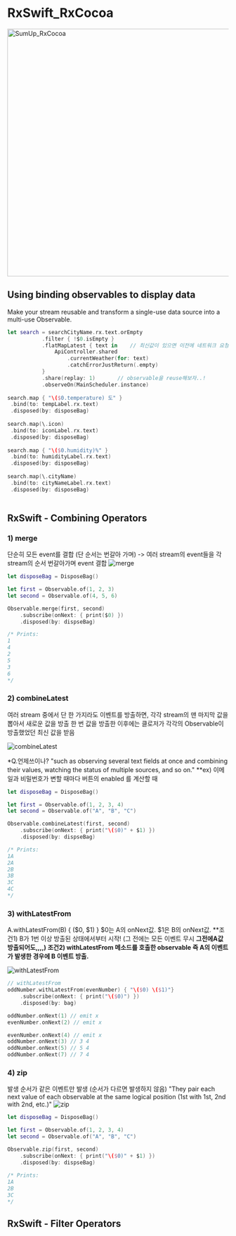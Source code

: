 # RxSwift_RxCocoa

<img width="562" alt="SumUp_RxCocoa" src="https://user-images.githubusercontent.com/13548107/152744815-0f759ec9-0317-4605-a36b-340d2b17a6be.png">

## Using binding observables to display data
 Make your stream reusable and transform a single-use data source into a multi-use Observable.
 
 ```swift
 let search = searchCityName.rx.text.orEmpty
            .filter { !$0.isEmpty }
            .flatMapLatest { text in    // 최신값이 있으면 이전에 네트워크 요청하는 Observable들은 모두 cancel해버림
                ApiController.shared
                    .currentWeather(for: text)
                    .catchErrorJustReturn(.empty)
            }
            .share(replay: 1)       // observable을 reuse해보자..!
            .observeOn(MainScheduler.instance)
            
search.map { "\($0.temperature) 도" }
  .bind(to: tempLabel.rx.text)
  .disposed(by: disposeBag)
        
search.map(\.icon)
  .bind(to: iconLabel.rx.text)
  .disposed(by: disposeBag)
        
search.map { "\($0.humidity)%" }
  .bind(to: humidityLabel.rx.text)
  .disposed(by: disposeBag)
        
search.map(\.cityName)
  .bind(to: cityNameLabel.rx.text)
  .disposed(by: disposeBag)
  
 ```
 
 ## RxSwift - Combining Operators
 ### 1) merge
 단순히 모든 event를 결합 (단 순서는 번갈아 가며) -> 여러 stream의 event들을 각 stream의 순서 번갈아가며 event 결합
![merge](https://user-images.githubusercontent.com/13548107/153549336-c58dbf74-4c51-41ac-9b58-348e819538c4.png)

```swift
let disposeBag = DisposeBag()

let first = Observable.of(1, 2, 3)
let second = Observable.of(4, 5, 6)

Observable.merge(first, second)
    .subscribe(onNext: { print($0) })
    .disposed(by: dispseBag)

/* Prints:
1
4
2
5
3
6
*/
```


### 2) combineLatest
여러 stream 중에서 단 한 가지라도 이벤트를 방출하면, 각각 stream의 맨 마지막 값을 뽑아서 새로운 값을 방출
한 번 값을 방출한 이후에는 클로저가 각각의 Observable이 방출했었던 최신 값을 받음

![combineLatest](https://user-images.githubusercontent.com/13548107/153549679-3d536f11-0c23-4baf-934a-905933269a4e.png)

*Q.언제쓰이나? 
"such as observing several text fields at once and combining their values, watching the status of multiple sources, and so on."
**ex) 이메일과 비밀번호가 변할 때마다 버튼의 enabled 를 계산할 때

```swift
let disposeBag = DisposeBag()

let first = Observable.of(1, 2, 3, 4)
let second = Observable.of("A", "B", "C")

Observable.combineLatest(first, second)
    .subscribe(onNext: { print("\($0)" + $1) })
    .disposed(by: dispseBag)

/* Prints:
1A
2A
2B
3B
3C
4C
*/
```




### 3) withLatestFrom
A.withLatestFrom(B) {  ($0, $1)  }  $0는 A의 onNext값. $1은 B의 onNext값.
 **조건1) B가 1번 이상 방출된 상태에서부터 시작! (그 전에는 모든 이벤트 무시 **그전에A값 방출되어도,,,,)
 조건2) withLatestFrom 메소드를 호출한 observable 즉 A의 이벤트가 발생한 경우에 B 이벤트 방출.**
 
![withLatestFrom](https://user-images.githubusercontent.com/13548107/153550399-f32d846f-2c11-450f-be62-950d7b4bbbb3.png)
```swift
// withLatestFrom
oddNumber.withLatestFrom(evenNumber) { "\($0) \($1)"}
    .subscribe(onNext: { print("\($0)") })
    .disposed(by: bag)

oddNumber.onNext(1) // emit x
evenNumber.onNext(2) // emit x

evenNumber.onNext(4) // emit x
oddNumber.onNext(3) // 3 4
oddNumber.onNext(5) // 5 4
oddNumber.onNext(7) // 7 4
```



### 4) zip
발생 순서가 같은 이벤트만 발생 (순서가 다르면 발생하지 않음)
"They pair each next value of each observable at the same logical position (1st with 1st, 2nd with 2nd, etc.)"
![zip](https://user-images.githubusercontent.com/13548107/153550421-5aedf6c0-d4e7-4991-92c8-8fc61aa5e105.png)
```swift
let disposeBag = DisposeBag()

let first = Observable.of(1, 2, 3, 4)
let second = Observable.of("A", "B", "C")

Observable.zip(first, second)
    .subscribe(onNext: { print("\($0)" + $1) })
    .disposed(by: dispseBag)
    
/* Prints:
1A
2B
3C
*/
```



## RxSwift - Filter Operators
